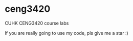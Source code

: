 # ceng3420
CUHK CENG3420 course labs

If you are really going to use my code, pls give me a star :)

